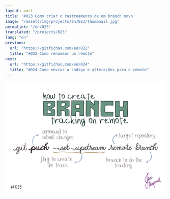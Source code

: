 ```yaml
---
layout: post
title: '#023 Como criar o rastreamento de um branch novo'
image: "/assets/img/projects/en/023/thumbnail.jpg"
permalink: "/en/023"
translated: "/projects/023"
lang: "en"
previous:
  url: "https://gitfichas.com/en/022"
  title: "#022 Como renomear um remote"
next:
  url: "https://gitfichas.com/en/024"
  title: "#024 Como enviar o código e alterações para o remote"
---
```


<img alt="Use git push --set-upstream remote branch to set up tracking a new branch on the remote" src="/assets/img/projects/en/023/full.jpg">
